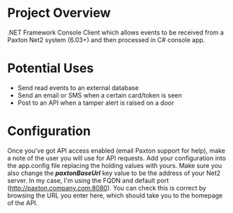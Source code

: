 # Project Overview
.NET Framework Console Client which allows events to be received from a Paxton Net2 system (6.03+) and then processed in C# console app.

# Potential Uses
- Send read events to an external database
- Send an email or SMS when a certain card/token is seen
- Post to an API when a tamper alert is raised on a door

# Configuration
Once you've got API access enabled (email Paxton support for help), make a note of the user you will use for API requests. Add your configuration
into the app.config file replacing the holding values with yours. Make sure you also change the ***paxtonBaseUrl*** key value to be the address of your Net2 
server. In my case, I'm using the FQDN and default port (http://paxton.company.com:8080). You can check this is correct by browsing the URL you enter here,
which should take you to the homepage of the API.